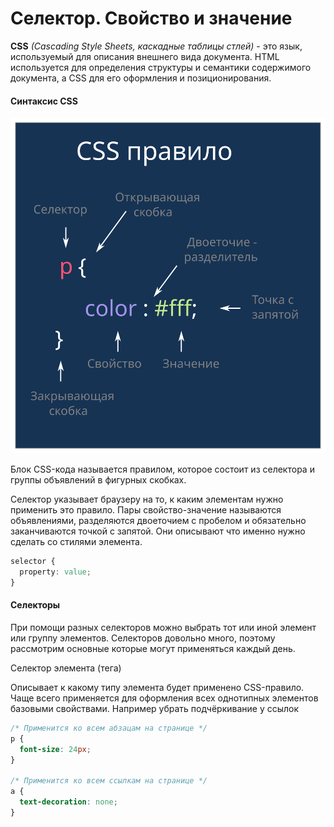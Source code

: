 # Селектор. Свойство и значение

**CSS** _(Cascading Style Sheets, каскадные таблицы стлей)_ - это язык,
используемый для описания внешнего вида документа. HTML используется для
определения структуры и семантики содержимого документа, а CSS для его
оформления и позиционирования.

#### Синтаксис CSS

![синтаксис CSS свойства](./code/css-0-1/css-rules.svg)

Блок CSS-кода называется правилом, которое состоит из селектора и группы
объявлений в фигурных скобках.

Селектор указывает браузеру на то, к каким элементам нужно применить это
правило. Пары свойство-значение называются объявлениями, разделяются двоеточием
с пробелом и обязательно заканчиваются точкой с запятой. Они описывают что
именно нужно сделать со стилями элемента.

```css
selector {
  property: value;
}
```

#### Селекторы

При помощи разных селекторов можно выбрать тот или иной элемент или группу
элементов. Селекторов довольно много, поэтому рассмотрим основные которые могут
применяться каждый день.

Селектор элемента (тега)

Описывает к какому типу элемента будет применено CSS-правило. Чаще всего
применяется для оформления всех однотипных элементов базовыми свойствами.
Например убрать подчёркивание у ссылок

```css
/* Применится ко всем абзацам на странице */
p {
  font-size: 24px;
}

/* Применится ко всем ссылкам на странице */
a {
  text-decoration: none;
}
```
